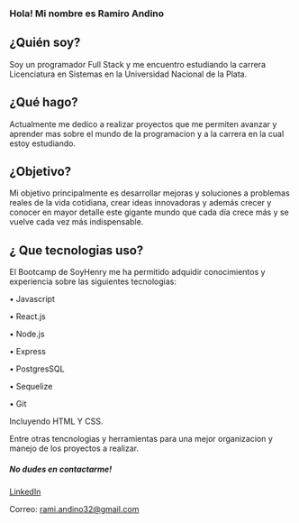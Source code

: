 ### Hola! Mi nombre es Ramiro Andino

## ¿Quién soy? 

Soy un programador Full Stack y me encuentro estudiando la carrera Licenciatura en Sistemas en la Universidad Nacional de la Plata.

## ¿Qué hago? 

Actualmente me dedico a realizar proyectos que me permiten avanzar y aprender mas sobre el mundo de la programacion y a la carrera en la cual estoy estudiando.

## ¿Objetivo? 

Mi objetivo principalmente es desarrollar mejoras y soluciones a problemas reales de la vida cotidiana, crear ideas innovadoras y además crecer y conocer en mayor detalle este gigante mundo que cada día crece más y se vuelve cada vez más indispensable.

## ¿ Que tecnologias uso?

El Bootcamp de SoyHenry me ha permitido adquidir conocimientos y experiencia sobre las siguientes tecnologias:

• Javascript

• React.js

• Node.js

• Express
 
• PostgresSQL

• Sequelize

• Git

Incluyendo HTML Y CSS.

Entre otras tencnologias y herramientas para una mejor organizacion y manejo de los proyectos a realizar.

##### No dudes en contactarme!

[LinkedIn](https://www.linkedin.com/in/ramiro-andino-74455a1b9/)

Correo: rami.andino32@gmail.com
